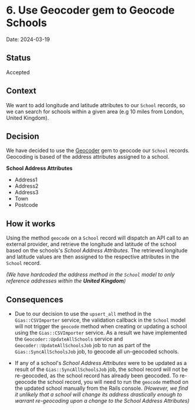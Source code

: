 # 6. Use Geocoder gem to Geocode Schools

Date: 2024-03-19

## Status

Accepted

## Context

We want to add longitude and latitude attributes to our `School` records, so we can search for schools within a given area (e.g 10 miles from London, United Kingdom).

## Decision

We have decided to use the [Geocoder](https://github.com/alexreisner/geocoder) gem to geocode our `School` records. Geocoding is based of the address attributes assigned to a school.

__School Address Attributes__
- Address1
- Address2
- Address3
- Town
- Postcode

## How it works

Using the method `geocode` on a `School` record will dispatch an API call to an external provider, and retrieve the longitude and latitude of the school based on the schools's _School Address Attributes_. The retrieved longitude and latitude values are then assigned to the respective attributes in the `School` record.

_(We have hardcoded the address method in the `School` model to only reference addresses within the **United Kingdom**)_

## Consequences

- Due to our decision to use the `upsert_all` method in the `Gias::CSVImporter` service, the validation callback in the `School` model will not trigger the `geocode` method when creating or updating a school using the `Gias::CSVImporter` service. As a result we have implemented the `Geocoder::UpdateAllSchools` service and `Geocoder::UpdateAllSchoolsJob` job to run as part of the `Gias::SyncAllSchoolsJob` job, to geocode all un-geocoded schools.

- If any of a school's _School Address Attributes_ were to be updated as a result of the `Gias::SyncAllSchoolsJob` job, the school record will not be re-geocoded, as the school record has already been geocoded. To re-geocode the school record, you will need to run the `geocode` method on the updated school manually from the Rails console. _(However, we find it unlikely that a school will change its address drastically enough to warrant re-geocoding upon a change to the School Address Attributes)_
